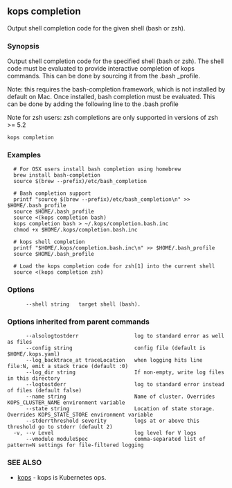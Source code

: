 
<!--- This file is automatically generated by make gen-cli-docs; changes should be made in the go CLI command code (under cmd/kops) -->

## kops completion

Output shell completion code for the given shell (bash or zsh).

### Synopsis


Output shell completion code for the specified shell (bash or zsh). The shell code must be evaluated to provide interactive completion of kops commands.  This can be done by sourcing it from the .bash _profile. 

Note: this requires the bash-completion framework, which is not installed by default on Mac. Once installed, bash completion must be evaluated.  This can be done by adding the following line to the .bash profile 

Note for zsh users: zsh completions are only supported in versions of zsh >= 5.2

```
kops completion
```

### Examples

```
  # For OSX users install bash completion using homebrew
  brew install bash-completion
  source $(brew --prefix)/etc/bash_completion
  
  # Bash completion support
  printf "source $(brew --prefix)/etc/bash_completion\n" >> $HOME/.bash_profile
  source $HOME/.bash_profile
  source <(kops completion bash)
  kops completion bash > ~/.kops/completion.bash.inc
  chmod +x $HOME/.kops/completion.bash.inc
  
  # kops shell completion
  printf "$HOME/.kops/completion.bash.inc\n" >> $HOME/.bash_profile
  source $HOME/.bash_profile
  
  # Load the kops completion code for zsh[1] into the current shell
  source <(kops completion zsh)
```

### Options

```
      --shell string   target shell (bash).
```

### Options inherited from parent commands

```
      --alsologtostderr                  log to standard error as well as files
      --config string                    config file (default is $HOME/.kops.yaml)
      --log_backtrace_at traceLocation   when logging hits line file:N, emit a stack trace (default :0)
      --log_dir string                   If non-empty, write log files in this directory
      --logtostderr                      log to standard error instead of files (default false)
      --name string                      Name of cluster. Overrides KOPS_CLUSTER_NAME environment variable
      --state string                     Location of state storage. Overrides KOPS_STATE_STORE environment variable
      --stderrthreshold severity         logs at or above this threshold go to stderr (default 2)
  -v, --v Level                          log level for V logs
      --vmodule moduleSpec               comma-separated list of pattern=N settings for file-filtered logging
```

### SEE ALSO
* [kops](kops.md)	 - kops is Kubernetes ops.

